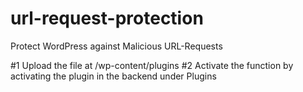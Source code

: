 # url-request-protection
Protect WordPress against Malicious URL-Requests

#1 Upload the file at /wp-content/plugins
#2 Activate the function by activating the plugin in the backend under Plugins

